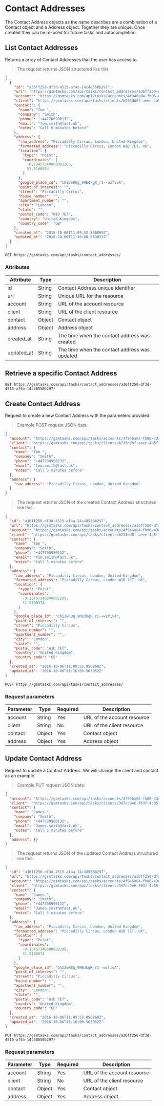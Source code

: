 # Contact Addresses

The Contact Address objects as the name describes are a combination of a Contact object and a Address object. Together they are unique. Once created they can be re-used for future tasks and autocompletion.


## List Contact Addresses

Returns a array of Contact Addresses that the user has access to.

> The request returns JSON structured like this:

```json
[
  {
    "id": "a36ff250-df3d-4515-af4a-14c48558b297",
    "url": "https://gsmtasks.com/api/tasks/contact_addresses/a36ff250-df3d-4515-af4a-14c48558b297/",
    "account": "https://gsmtasks.com/api/tasks/accounts/4f946a84-fb06-43ac-b98d-d2b38bbe307a/",
    "client": "https://gsmtasks.com/api/tasks/clients/b233dd8f-aeee-4a5f-8c0e-a95657186cf9/",
    "contact": {
      "name": "Tom ",
      "company": "Smith",
      "phone": "+447700900132",
      "email": "tom.smith@fast.uk",
      "notes": "Call 5 minutes before"
    },
    "address": {
      "raw_address": "Piccadilly Circus, London, United Kingdom",
      "formatted_address": "Piccadilly Circus, London W1D 7ET, UK",
      "location": {
        "type": "Point",
        "coordinates": [
          -0.13457340000002205,
          51.5100974
        ]
      },
      "google_place_id": "ChIJwR8g_9MEdkgR_rI--wzfivA",
      "point_of_interest": "",
      "street": "Piccadilly Circus",
      "house_number": "",
      "apartment_number": "",
      "city": "London",
      "state": "",
      "postal_code": "W1D 7ET",
      "country": "United Kingdom",
      "country_code": "GB"
    },
    "created_at": "2016-10-06T11:09:52.856869Z",
    "updated_at": "2016-10-06T11:16:00.563052Z"
  }
]
```

`GET https://gsmtasks.com/api/tasks/contact_addresses/`

### Attributes

Attribute     | Type   | Description
------------  | ------ | -----------
id            | String | Contact Address unique identifier
url           | String | Unique URL for the resource
account       | String | URL of the account resource
client        | String | URL of the client resource
contact       | Object | Contact object
address       | Object | Address object
created_at   | String | The time when the contact address was created
updated_at    | String | The time when the contact address was updated

## Retrieve a specific Contact Address

`GET https://gsmtasks.com/api/tasks/contact_addresses/a36ff250-df3d-4515-af4a-14c48558b297/`

## Create Contact Address

Request to create a new Contact Address with the parameters provided

> Example POST request JSON data:

```json
{
  "account": "https://gsmtasks.com/api/tasks/accounts/4f946a84-fb06-43ac-b98d-d2b38bbe307a/",
  "client": "https://gsmtasks.com/api/tasks/clients/b233dd8f-aeee-4a5f-8c0e-a95657186cf9/",
  "contact": {
    "name": "Tom ",
    "company": "Smith",
    "phone": "+447700900132",
    "email": "tom.smith@fast.uk",
    "notes": "Call 5 minutes before"
  },
  "address": {
    "raw_address": "Piccadilly Circus, London, United Kingdom"
  }
}
```

> The request returns JSON of the created Contact Address structured like this:

```json
{
  "id": "a36ff250-df3d-4515-af4a-14c48558b297",
  "url": "https://gsmtasks.com/api/tasks/contact_addresses/a36ff250-df3d-4515-af4a-14c48558b297/",
  "account": "https://gsmtasks.com/api/tasks/accounts/4f946a84-fb06-43ac-b98d-d2b38bbe307a/",
  "client": "https://gsmtasks.com/api/tasks/clients/b233dd8f-aeee-4a5f-8c0e-a95657186cf9/",
  "contact": {
    "name": "Tom ",
    "company": "Smith",
    "phone": "+447700900132",
    "email": "tom.smith@fast.uk",
    "notes": "Call 5 minutes before"
  },
  "address": {
    "raw_address": "Piccadilly Circus, London, United Kingdom",
    "formatted_address": "Piccadilly Circus, London W1D 7ET, UK",
    "location": {
      "type": "Point",
      "coordinates": [
        -0.13457340000002205,
        51.5100974
      ]
    },
    "google_place_id": "ChIJwR8g_9MEdkgR_rI--wzfivA",
    "point_of_interest": "",
    "street": "Piccadilly Circus",
    "house_number": "",
    "apartment_number": "",
    "city": "London",
    "state": "",
    "postal_code": "W1D 7ET",
    "country": "United Kingdom",
    "country_code": "GB"
  },
  "created_at": "2016-10-06T11:09:52.856869Z",
  "updated_at": "2016-10-06T11:16:00.563052Z"
}
```

`POST https://gsmtasks.com/api/tasks/contact_addresses/`

### Request parameters

Parameter     | Type   | Required | Description
------------  | ------ | -------  | -----------
account       | String | Yes      | URL of the account resource
client        | String | No       | URL of the client resource
contact       | Object | Yes      | Contact object
address       | Object | Yes      | Address object

## Update Contact Address

Request to update a Contact Address. We will change the client and contact as an example.

> Example PUT request JSON data:

```json
{
  "account": "https://gsmtasks.com/api/tasks/accounts/4f946a84-fb06-43ac-b98d-d2b38bbe307a/",
  "client": "https://gsmtasks.com/api/tasks/clients/3d7cc9e6-f63f-4c85-886f-7b720939e8a6/",
  "contact": {
    "name": "James ",
    "company": "Smith",
    "phone": "+447700900132",
    "email": "James.smith@fast.uk",
    "notes": "Call 5 minutes before"
  },
  "address": {}
}
```

> The request returns JSON of the updated Contact Address structured like this:

```json
{
  "id": "a36ff250-df3d-4515-af4a-14c48558b297",
  "url": "https://gsmtasks.com/api/tasks/contact_addresses/a36ff250-df3d-4515-af4a-14c48558b297/",
  "account": "https://gsmtasks.com/api/tasks/accounts/4f946a84-fb06-43ac-b98d-d2b38bbe307a/",
  "client": "https://gsmtasks.com/api/tasks/clients/3d7cc9e6-f63f-4c85-886f-7b720939e8a6/",
  "contact": {
    "name": "James ",
    "company": "Smith",
    "phone": "+447700900132",
    "email": "James.smith@fast.uk",
    "notes": "Call 5 minutes before"
  },
  "address": {
    "raw_address": "Piccadilly Circus, London, United Kingdom",
    "formatted_address": "Piccadilly Circus, London W1D 7ET, UK",
    "location": {
      "type": "Point",
      "coordinates": [
        -0.13457340000002205,
        51.5100974
      ]
    },
    "google_place_id": "ChIJwR8g_9MEdkgR_rI--wzfivA",
    "point_of_interest": "",
    "street": "Piccadilly Circus",
    "house_number": "",
    "apartment_number": "",
    "city": "London",
    "state": "",
    "postal_code": "W1D 7ET",
    "country": "United Kingdom",
    "country_code": "GB"
  },
  "created_at": "2016-10-06T11:09:52.856869Z",
  "updated_at": "2016-10-06T11:16:00.563052Z"
}
```

`PUT https://gsmtasks.com/api/tasks/contact_addresses/a36ff250-df3d-4515-af4a-14c48558b297/`

### Request parameters

Parameter     | Type   | Required | Description
------------  | ------ | -------  | -----------
account       | String | Yes      | URL of the account resource
client        | String | No       | URL of the client resource
contact       | Object | Yes      | Contact object
address       | Object | Yes      | Address object